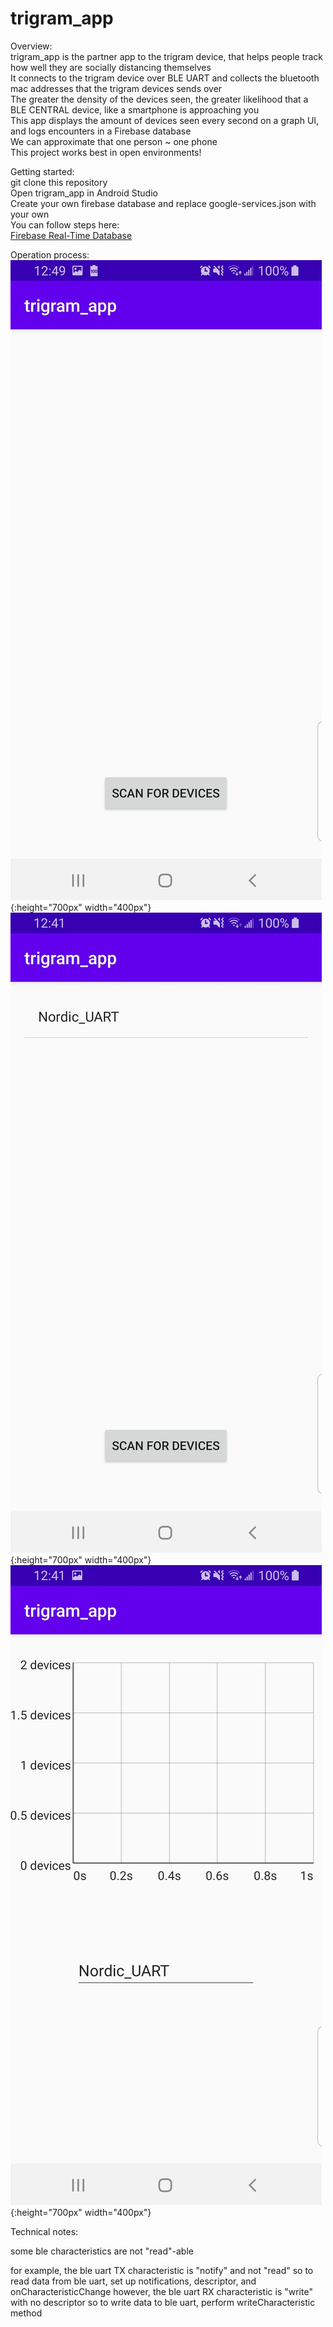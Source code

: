 # trigram_app

Overview:  
trigram_app is the partner app to the trigram device, that helps people track how well they are socially distancing themselves     
It connects to the trigram device over BLE UART and collects the bluetooth mac addresses that the trigram devices sends over    
The greater the density of the devices seen, the greater likelihood that a BLE CENTRAL device, like a smartphone is approaching you    
This app displays the amount of devices seen every second on a graph UI, and logs encounters in a Firebase database  
We can approximate that one person ~ one phone  
This project works best in open environments!    

Getting started:      
git clone this repository      
Open trigram_app in Android Studio    
Create your own firebase database and replace google-services.json with your own    
You can follow steps here:    
[Firebase Real-Time Database](https://firebase.google.com/docs/database/android/start)    

Operation process:    
![Open app and you should be greeted with:](https://github.com/daxlar/trigram_app/blob/master/pictures/greeting.jpg){:height="700px" width="400px"}
![Click scan and connect to NORDIC_UART:](https://github.com/daxlar/trigram_app/blob/master/pictures/scan.jpg){:height="700px" width="400px"}
![The GraphView UI displays how many devices seen nearby:](https://github.com/daxlar/trigram_app/blob/master/pictures/connected.jpg){:height="700px" width="400px"}
   
Technical notes:  

some ble characteristics are not "read"-able

for example, the ble uart TX characteristic is "notify" and not "read"
so to read data from ble uart, set up notifications, descriptor, and onCharacteristicChange
however, the ble uart RX characteristic is "write" with no descriptor
so to write data to ble uart, perform writeCharacteristic method

